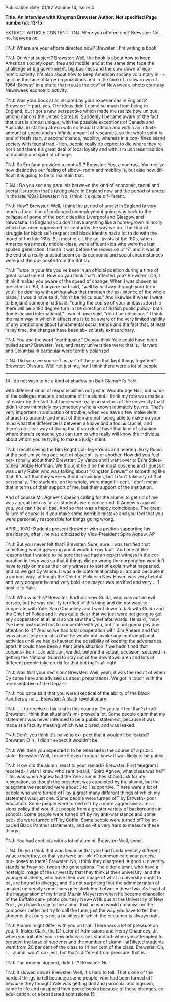 Publication date: 01/82
Volume 14, Issue 4

**Title: An Interview with Kingman Brewster**
**Author: Not specified**
**Page number(s): 13-15**

EXTRACT ARTICLE CONTENT:
TNJ: Were you offered one? 
Brewster: No, no, heavens no. 

TNJ: Where are your efforts directed 
now? 
Brewster : I'm writing a book. 

TNJ: On what subject? 
Brewster: Well, the book is about how 
to keep American society open, free 
and mobile, and at the same time face 
the challenge of big government, big 
business and the slow down of eco-
nomic activity. It's also about how to 
keep American society volu ntary in 
· ~ 
spirit in the face of large organizations 
and in the face of a slow down of 1964: Brewst" in a photo that rruuJe the cov" of Newsweek. 
photo courteay Newsweek 
economic activity. 

TNJ: Was your book at all inspired by 
your experiences in England? 
Brewster: In part, yes. The ideas 
didn't come so much from being in 
England, but I got a new perspective 
which made me realize how unique 
among nations the United States is. 
Suddenly I became aware of the fact 
that ours is almost unique, with the 
possible exceptions of Canada and 
Australia, in starting afresh with no 
feudal tradition and within an infinite 
amount of space and an infinite 
amount of resources, so the whole 
spirit is one of fresh start, a second 
chance, mobility, whereas in a con-
fined island society with feudal tradi-
tion, people really do expect to die 
where they're born and there's a great 
deal of local loyalty and with it m uch 
less tradition of mobility and spirit of 
change. 

TNJ: So England provided a contraSt? 
Brewster: Yes, a contrast. You realize 
how distinctive our feeling of elbow-
room and mobility is, but also how dif-
ficult it is going to be to maintain that. 

T NJ : Do you sec any parallels betwe~n 
the kind of economic, ractal and soctal 
:iisruption that's taking place in 
England now and the period of unrest 
in the late '60s? 
Brewster: No, I think it's quite dif-
ferent. 

TNJ: How? 
Brewster: Well, I think the period of 
unrest in England is very much a func-
tion of prolonged unemployment going 
way back to the collapse of some of the 
port cities like Liverpool and Glasgow 
and Newcastle. In England you don't 
have anything like a home-grown 
minority which has been oppressed for 
centuries the way we do. The kind of 
struggle for black self-respect and black 
identity had a lot to do with the mood 
of the late '60s. But most of all, the ac-
tivists of the '60s, when America was 
mostly middle-class, were affiuent kids 
who were the last spoiled generation. I 
mean it was before the recession of '71 
and it was at the end of a really 
unusual boom so its economic and 
social circumstances were just the op-
posite from the British. 

TNJ: Twice in your life you've been in 
an official position during a time of 
great social unrest. How do you think 
that's affected you? 
Brewster : Oh, I think it makes you 
aware of the speed of change. When I 
was chosen as president in '63, if 
anyone had said, "well by halfway 
through your term you'll be dealing 
with earthquakes that threaten the ex-
istence of the whole place," I would 
have said, "don't be ridiculous." And 
likewise if when I went to England 
someone had said, "during the course 
of your ambassadorship there will be a 
180 degree turn in the direction of 
British public policy- both domestic 
and international," I would have said, 
"don't be ridiculous." I think the main 
way in which it affects me is to be 
aware of the very limited validity of 
any predictions about fundamental 
social trends and the fact that, at least 
in my time, the changes have been ab-
solutely extraordinary. 

TNJ: You use the word "earthquake." 
Do you think Yale could have been 
pulled apart? 
Brewster: Yes, and many universities 
were; that is, Harvard and Columbia 
in particular were terribly polarized 

T NJ: Did you see yourself as part of 
the glue that kept things together? 
Brewster: Oh sure. Well not just me, 
but I think there were a lot of people


---

14 
I do not wish to be a kind of 
shadow on Bart GiamaHI's 
Yale. 

with different kinds of responsibilities 
not just in Woodbridge Hall, but some 
of the colleges masters and some of the 
alumni. I think my role was made a lot 
easier by the fact that there were really 
no sectors of the university that I didn't 
know intimately by somebody who is 
known intimately by. me. That's very 
important in a situation of trouble, 
when vou have a few malevolent 
charact~rs around- and most of them 
are not- being able to make up your 
mind what the difference is between a 
knave and a fool is crucial, and there's 
no clear way of doing that if you don't 
have that kind of situation where 
there's someone you can turn to who 
really will know the individual about 
whom you're trying to make a judg-
ment. 

TNJ: I recall seeing the film Bnght Col-
lege Years and hearing Jerry Rubin at 
the podium yelling one sort of obsceni-
ty or another. How did you feel per-
sonally about that? 
Brewster: Cy Vance and I went over 
to Ezra Stiles-to hear Abbie Hoffman. 
We thought he'd be the most obscene 
and I guess it was Jerry Rubin who 
was talking about "Kingston Brewer" 
or something like that. It's not that 
they were without convictions, but I 
don't take any of that personally. The 
students, on the whole, were magnifi-
cent. I don't mean that in terms of their 
support of me, but their support of the 
institution. 

And of course Mr. 
Agnew's speech calling for the alumni 
to get rid of me was a great help as far 
as students were concerned. If Agnew's 
against you, you can't be all bad. And 
so that was a happy coincidence. The 
great failure of course is if you make 
some horrible mistake and you feel 
that you were personally responsible 
for things going wrong. 

APRIL, 1970-Students present Brewster with a petition supporting his presidency, after . 
he was criticized by Vice-President Spiro Agnew. 
AP 

TNJ: But you never felt that? 
Brewster: Sure, sure. I was terrified 
that something would go·wrong and it 
would be my fault. And one of the 
reasons that I wanted to be sure that 
we had an expert witness in the cor-
poration in town was so that if things 
did go wrong the corporation wouldn't 
have to rely on me as their only witness 
to sort of explain what happened, and 
so we got Cy Vance. It was a delicate 
relationship all around because in a 
curious way- although the Chief of 
Police in New Haven was very helpful 
and very cooperative and very bold 
-the mayor was terrified and very ..-1 
hostile to Yale. 

TNJ: Who was this? 
Brewster: Bartholomew Guida, who 
was not an evil person, but he was real-
ly terrified of this thing and did not 
want to cooperate with Yale. Sam 
Chauncey and I went down to talk 
with Guida and the Chief of Police and 
it was quite clear that we just were not 
going to get any cooperation at all and 
so we saw the Chief afterwards. He 
said, "now, I've been instructed not to 
cooperate with you, but I'm not gonna 
pay any attention to it." And so we had 
total cooperation with Jim Ahearn and 
that .was absolutely crucial so that he 
would not invoke any confrontational 
activities until we had exhausted the 
possibility of keeping the adversaries 
apart. It could have been a Kent State 
situation if we hadn't had that coopera-
tion . ..Jn addition, we did, before the 
actual, occasion, succeed in getting the 
National Guard to stay out of the 
downtown area and lots of different 
people take credit for that but that's all 
right. 

TNJ: Was that your decision? 
Brewster: Well, yeah, it was the result 
of when Cy came here and advised us 
about preparations. We got in touch 
with the representative of the Depart-



TNJ: You once said that you were 
skeptical of the ability of the Black 
Panthers a nd ... 
Brewster: A black revolutionary. 

TNJ: . . . to receive a fair trial in this 
country. Do you still feel that's true? 
Brewster: I think that situation's im-
proved a lot. Some people claim that 
my statement was never intended to be 
a public statement, because it was 
made at a faculty meeting which was 
closed, and was leaked. 

TNJ: Don't you think it's naive to ex-
pect that it wouldn't be leaked? 
Brewster: 
O h , 
I didn't expect it 
wouldn't be. 

TNJ: Well then you expected it to be 
released in the course of a public state-
Brewster: Well, I made it even though 
I knew it was likely to be public. 

TNJ: H ow did the alumni react to 
your remark? 
Brewster: First telegram I received- I 
wish I knew who sent it-said, "Spiro 
Agnew, what class was he?" T his was 
when Agnew told the Yale alumni they 
should ask for my resignation, as 
though the president was appointed 
by the alumni, but the telegrams we 
received were about 3 to 1 supportive. 
T here were a lot of people who were 
turned ofT by a great many different 
things of which my statement was just 
one. Some people were turned ofT by 
Brtwstn-
poor education. Some people were 
turned ofT by a more aggressive admis-
sions policy that would let people from 
a greater variety of backgrounds in 
schools. Some people were turned off 
by my anti-war stance and some peo-
ple were turned ofT by Coffin. Some 
people were turned ofT by so-caUed 
Black Panther statements, and so -it's 
very hard to measure these things. 

TNJ: You had conflicts with a lot of 
alum ni. 
Brewster: Well, some. 

T NJ: Do you think that was because 
that you had fundamentally different 
values than they, or that you were un-
ble tO communicate your precise pur-
poses to them? 
Brewster: No, I think they disagreed. 
A good u niversity stands halfway be-
tween the generations. The older 
alumni, who have a nostalgic image of 
the university that they think is their 
university, and the younger students, 
who have their own image of what a 
university ought to be, are bound to 
diverge; and it's not surprising that the 
admmtstratlon of an alert university 
sometimes gets stretched between these 
two. As I said at the inauguration of 
my friend Ma.nin Meyerson when he 
became chancellor of the Buffalo cam-
photo courtesy New•WHk 
pus at the University of New York, 
you have to say to the alumni that he 
who would commission the composer 
better not try to call the tune, just the 
way you have to tell the students that 
ours is not a business in which the 
customer is always right. 

TNJ: Alumni might differ with you on 
that. There was a lot of pressure on 
you, R. Inslee Clark, the D1rector of 
Admissions and Henry Chauncey, Jr. 
when you initiated your new admis-
sions standard-when you attempted 
to broaden the base of students and the 
number of alumni- aiTtliated students 
went from 20 per cent of the class to 14 
per cent of the class. 
Brewster: Oh, I ... alumni won't ob-
ject, but that's different from pressure: 
that is ... 

TNJ: The money stopped, didn't it? 
Brewster: No. 

TNJ: It slowed down? 
Brewster: Well, it's hard to tell. That's 
one of the hardest things to tell becauc;e 
some people, who had been turned ofT 
because they thought Yale was getting 
dull and parochial and ingrown, came 
to life and unzipped their pocketbooks 
because of these changes. co-edu-
cation, or a broadened admissions 
15